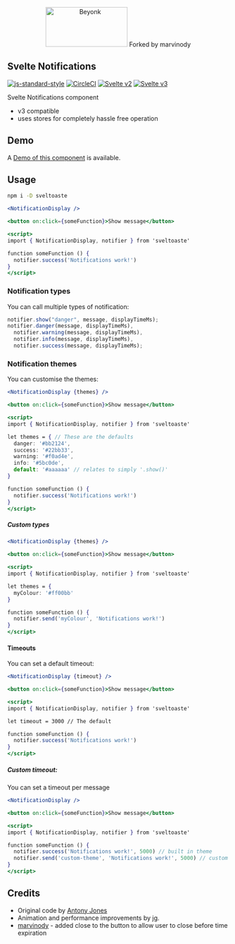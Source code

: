 <p align="center">
  <img width="186" height="90" src="https://user-images.githubusercontent.com/218949/44782765-377e7c80-ab80-11e8-9dd8-fce0e37c235b.png" alt="Beyonk" />
  Forked by marvinody
</p>

## Svelte Notifications

[![js-standard-style](https://img.shields.io/badge/code%20style-standard-brightgreen.svg)](http://standardjs.com) [![CircleCI](https://circleci.com/gh/beyonk-adventures/svelte-notifications.svg?style=shield)](https://circleci.com/gh/beyonk-adventures/svelte-notifications) [![Svelte v2](https://img.shields.io/badge/svelte-v2-orange.svg)](https://v2.svelte.dev) [![Svelte v3](https://img.shields.io/badge/svelte-v3-blueviolet.svg)](https://svelte.dev)

Svelte Notifications component

- v3 compatible
- uses stores for completely hassle free operation

## Demo

A [Demo of this component](https://svelte.dev/repl/dd506c546df84c1994a5ae9928ad23b1?version=3.12.1) is available.

## Usage

```bash
npm i -D sveltoaste
```

```jsx
<NotificationDisplay />

<button on:click={someFunction}>Show message</button>

<script>
import { NotificationDisplay, notifier } from 'sveltoaste'

function someFunction () {
  notifier.success('Notifications work!')
}
</script>
```

### Notification types

You can call multiple types of notification:

```js
notifier.show("danger", message, displayTimeMs);
notifier.danger(message, displayTimeMs),
  notifier.warning(message, displayTimeMs),
  notifier.info(message, displayTimeMs),
  notifier.success(message, displayTimeMs);
```

### Notification themes

You can customise the themes:

```jsx
<NotificationDisplay {themes} />

<button on:click={someFunction}>Show message</button>

<script>
import { NotificationDisplay, notifier } from 'sveltoaste'

let themes = { // These are the defaults
  danger: '#bb2124',
  success: '#22bb33',
  warning: '#f0ad4e',
  info: '#5bc0de',
  default: '#aaaaaa' // relates to simply '.show()'
}

function someFunction () {
  notifier.success('Notifications work!')
}
</script>
```

##### Custom types

```jsx
<NotificationDisplay {themes} />

<button on:click={someFunction}>Show message</button>

<script>
import { NotificationDisplay, notifier } from 'sveltoaste'

let themes = {
  myColour: '#ff00bb'
}

function someFunction () {
  notifier.send('myColour', 'Notifications work!')
}
</script>
```

#### Timeouts

You can set a default timeout:

```jsx
<NotificationDisplay {timeout} />

<button on:click={someFunction}>Show message</button>

<script>
import { NotificationDisplay, notifier } from 'sveltoaste'

let timeout = 3000 // The default

function someFunction () {
  notifier.success('Notifications work!')
}
</script>
```

##### Custom timeout:

You can set a timeout per message

```jsx
<NotificationDisplay />

<button on:click={someFunction}>Show message</button>

<script>
import { NotificationDisplay, notifier } from 'sveltoaste'

function someFunction () {
  notifier.success('Notifications work!', 5000) // built in theme
  notifier.send('custom-theme', 'Notifications work!', 5000) // custom theme
}
</script>
```

## Credits

- Original code by [Antony Jones](https://github.com/antony)
- Animation and performance improvements by jg.
- [marvinody](https://github.com/marvinody) - added close to the button to allow user to close before time expiration
